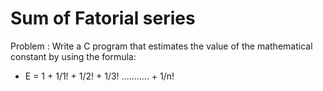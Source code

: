 # Sum of Fatorial series

Problem : Write a C program that estimates the value of the mathematical constant by using the formula: 
* E = 1 + 1/1! + 1/2! + 1/3! ........... + 1/n!
